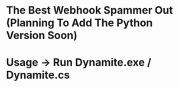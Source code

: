 # The Best Webhook Spammer Out (Planning To Add The Python Version Soon)
# Usage -> Run Dynamite.exe / Dynamite.cs
